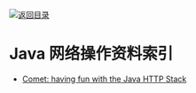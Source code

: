 [![返回目录](https://parg.co/UGo)](https://parg.co/b4z) 
# Java 网络操作资料索引

- [Comet: having fun with the Java HTTP Stack](http://6me.us/AB7)